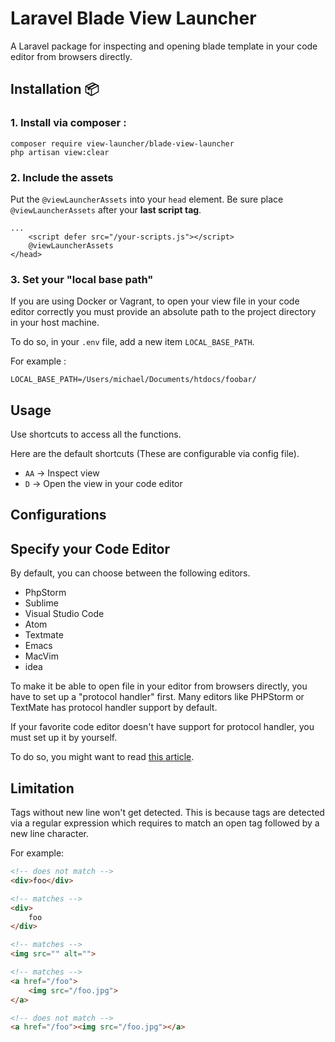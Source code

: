 # Laravel Blade View Launcher
A Laravel package for inspecting and opening blade template in your code editor from browsers directly.

## Installation 📦
### 1. Install via composer :

```shell script
composer require view-launcher/blade-view-launcher
php artisan view:clear
```

### 2. Include the assets
Put the `@viewLauncherAssets` into your `head` element. Be sure place `@viewLauncherAssets` after your **last script tag**.

```blade
...
    <script defer src="/your-scripts.js"></script>
    @viewLauncherAssets
</head>
```

### 3. Set your "local base path"
If you are using Docker or Vagrant, to open your view file in your code editor correctly you must provide an absolute path to the project directory in your host machine.

To do so, in your `.env` file, add a new item `LOCAL_BASE_PATH`.

For example :

```dotenv
LOCAL_BASE_PATH=/Users/michael/Documents/htdocs/foobar/
```

## Usage
Use shortcuts to access all the functions.

Here are the default shortcuts (These are configurable via config file).

* `AA`  →  Inspect view
* `D`  →  Open the view in your code editor

## Configurations

## Specify your Code Editor
By default, you can choose between the following editors.

* PhpStorm
* Sublime
* Visual Studio Code
* Atom
* Textmate
* Emacs
* MacVim
* idea

To make it be able to open file in your editor from browsers directly, you have to set up a "protocol handler" first.
Many editors like PHPStorm or TextMate has protocol handler support by default.

If your favorite code editor doesn't have support for protocol handler, you must set up it by yourself.

To do so, you might want to read [this article](https://tracy.nette.org/en/open-files-in-ide).

## Limitation
Tags without new line won't get detected.
This is because tags are detected via a regular expression which requires to match an open tag followed by a new line character.

For example:

```html
<!-- does not match -->
<div>foo</div>

<!-- matches -->
<div>
    foo
</div>

<!-- matches -->
<img src="" alt="">

<!-- matches -->
<a href="/foo">
    <img src="/foo.jpg">
</a>

<!-- does not match -->
<a href="/foo"><img src="/foo.jpg"></a>
```

